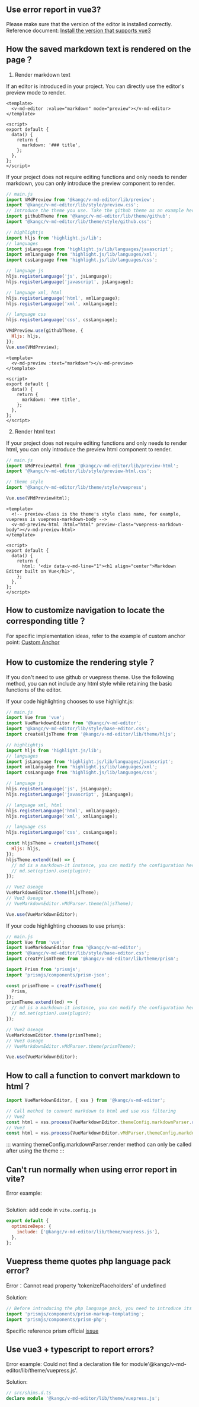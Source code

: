 ## Use error report in vue3?

Please make sure that the version of the editor is installed correctly. Reference document: [Install the version that supports vue3](./quick-start.md)

## How the saved markdown text is rendered on the page？

1. Render markdown text

If an editor is introduced in your project. You can directly use the editor's preview mode to render.

```vue
<template>
  <v-md-editor :value="markdown" mode="preview"></v-md-editor>
</template>

<script>
export default {
  data() {
    return {
      markdown: '### title',
    };
  },
};
</script>
```

If your project does not require editing functions and only needs to render markdown, you can only introduce the preview component to render.

```js
// main.js
import VMdPreview from '@kangc/v-md-editor/lib/preview';
import '@kangc/v-md-editor/lib/style/preview.css';
// Introduce the theme you use. Take the github theme as an example here
import githubTheme from '@kangc/v-md-editor/lib/theme/github';
import '@kangc/v-md-editor/lib/theme/style/github.css';

// highlightjs
import hljs from 'highlight.js/lib';
// languages
import jsLanguage from 'highlight.js/lib/languages/javascript';
import xmlLanguage from 'highlight.js/lib/languages/xml';
import cssLanguage from 'highlight.js/lib/languages/css';

// language js
hljs.registerLanguage('js', jsLanguage);
hljs.registerLanguage('javascript', jsLanguage);

// language xml, html
hljs.registerLanguage('html', xmlLanguage);
hljs.registerLanguage('xml', xmlLanguage);

// language css
hljs.registerLanguage('css', cssLanguage);

VMdPreview.use(githubTheme, {
  Hljs: hljs,
});
Vue.use(VMdPreview);
```

```vue
<template>
  <v-md-preview :text="markdown"></v-md-preview>
</template>

<script>
export default {
  data() {
    return {
      markdown: '### title',
    };
  },
};
</script>
```

2. Render html text

If your project does not require editing functions and only needs to render html, you can only introduce the preview html component to render.

```js
// main.js
import VMdPreviewHtml from '@kangc/v-md-editor/lib/preview-html';
import '@kangc/v-md-editor/lib/style/preview-html.css';

// theme style
import '@kangc/v-md-editor/lib/theme/style/vuepress';

Vue.use(VMdPreviewHtml);
```

```vue
<template>
  <!-- preview-class is the theme's style class name, for example, vuepress is vuepress-markdown-body -->
  <v-md-preview-html :html="html" preview-class="vuepress-markdown-body"></v-md-preview-html>
</template>

<script>
export default {
  data() {
    return {
      html: '<div data-v-md-line="1"><h1 align="center">Markdown Editor built on Vue</h1>',
    };
  },
};
</script>
```

## How to customize navigation to locate the corresponding title？

For specific implementation ideas, refer to the example of custom anchor point: [Custom Anchor](/vue-markdown-editor/senior/anchor)

## How to customize the rendering style？

If you don't need to use github or vuepress theme. Use the following method, you can not include any html style while retaining the basic functions of the editor.

If your code highlighting chooses to use highlight.js:

```js
// main.js
import Vue from 'vue';
import VueMarkdownEditor from '@kangc/v-md-editor';
import '@kangc/v-md-editor/lib/style/base-editor.css';
import createHljsTheme from '@kangc/v-md-editor/lib/theme/hljs';

// highlightjs
import hljs from 'highlight.js/lib';
// languages
import jsLanguage from 'highlight.js/lib/languages/javascript';
import xmlLanguage from 'highlight.js/lib/languages/xml';
import cssLanguage from 'highlight.js/lib/languages/css';

// language js
hljs.registerLanguage('js', jsLanguage);
hljs.registerLanguage('javascript', jsLanguage);

// language xml, html
hljs.registerLanguage('html', xmlLanguage);
hljs.registerLanguage('xml', xmlLanguage);

// language css
hljs.registerLanguage('css', cssLanguage);

const hljsTheme = createHljsTheme({
  Hljs: hljs,
});
hljsTheme.extend((md) => {
  // md is a markdown-it instance, you can modify the configuration here, and use plugin for syntax expansion
  // md.set(option).use(plugin);
});

// Vue2 Useage
VueMarkdownEditor.theme(hljsTheme);
// Vue3 Useage
// VueMarkdownEditor.vMdParser.theme(hljsTheme);

Vue.use(VueMarkdownEditor);
```

If your code highlighting chooses to use prismjs:

```js
// main.js
import Vue from 'vue';
import VueMarkdownEditor from '@kangc/v-md-editor';
import '@kangc/v-md-editor/lib/style/base-editor.css';
import creatPrismTheme from '@kangc/v-md-editor/lib/theme/prism';

import Prism from 'prismjs';
import 'prismjs/components/prism-json';

const prismTheme = creatPrismTheme({
  Prism,
});
prismTheme.extend((md) => {
  // md is a markdown-it instance, you can modify the configuration here, and use plugin for syntax expansion
  // md.set(option).use(plugin);
});

// Vue2 Useage
VueMarkdownEditor.theme(prismTheme);
// Vue3 Useage
// VueMarkdownEditor.vMdParser.theme(prismTheme);

Vue.use(VueMarkdownEditor);
```

## How to call a function to convert markdown to html？

```js
import VueMarkdownEditor, { xss } from '@kangc/v-md-editor';

// Call method to convert markdown to html and use xss filtering
// Vue2
const html = xss.process(VueMarkdownEditor.themeConfig.markdownParser.render('### 标题'));
// Vue3
const html = xss.process(VueMarkdownEditor.vMdParser.themeConfig.markdownParser.render('### 标题'));
```

::: warning
themeConfig.markdownParser.render method can only be called after using the theme
:::

## Can't run normally when using error report in vite?

Error example:

<img :src="$withBase('/images/vite-error.png')">

Solution: add code in `vite.config.js`

```js
export default {
  optimizeDeps: {
    include: ['@kangc/v-md-editor/lib/theme/vuepress.js'],
  },
};
```

## Vuepress theme quotes php language pack error?

Error：Cannot read property 'tokenizePlaceholders' of undefined

Solution:

```js
// Before introducing the php language pack, you need to introduce its dependency package prism-markup-templating
import 'prismjs/components/prism-markup-templating';
import 'prismjs/components/prism-php';
```

Specific reference prism official [issue](https://github.com/PrismJS/prism/issues/1395)

## Use vue3 + typescript to report errors?

Error example: Could not find a declaration file for module'@kangc/v-md-editor/lib/theme/vuepress.js'.

Solution:

```ts
// src/shims.d.ts
declare module '@kangc/v-md-editor/lib/theme/vuepress.js';
```
